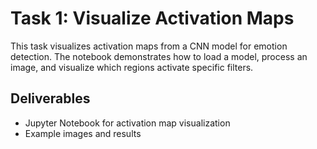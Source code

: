 # Task 1: Visualize Activation Maps

This task visualizes activation maps from a CNN model for emotion detection. The notebook demonstrates how to load a model, process an image, and visualize which regions activate specific filters.

## Deliverables
- Jupyter Notebook for activation map visualization
- Example images and results 